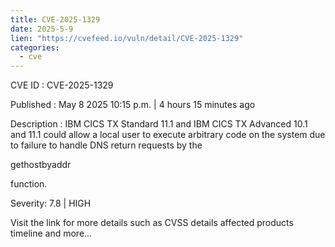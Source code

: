 ```yaml
---
title: CVE-2025-1329
date: 2025-5-9
lien: "https://cvefeed.io/vuln/detail/CVE-2025-1329"
categories:
  - cve
---
```


CVE ID : CVE-2025-1329

Published :  May 8
2025
10:15 p.m. | 4 hours
15 minutes ago

Description : IBM CICS TX Standard 11.1 and IBM CICS TX Advanced 10.1 and 11.1 could allow a local user to execute arbitrary code on the system due to failure to handle DNS return requests by the 

gethostbyaddr 

 function.

Severity: 7.8 | HIGH

Visit the link for more details
such as CVSS details
affected products
timeline
and more...
